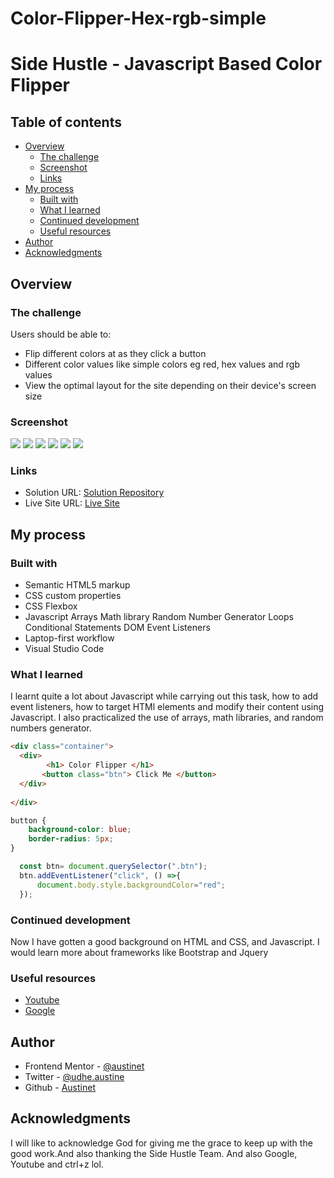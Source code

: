# Color-Flipper-Hex-rgb-simple
# Side Hustle - Javascript Based Color Flipper


## Table of contents

- [Overview](#overview)
  - [The challenge](#the-challenge)
  - [Screenshot](#screenshot)
  - [Links](#links)
- [My process](#my-process)
  - [Built with](#built-with)
  - [What I learned](#what-i-learned)
  - [Continued development](#continued-development)
  - [Useful resources](#useful-resources)
- [Author](#author)
- [Acknowledgments](#acknowledgments)


## Overview

### The challenge

Users should be able to:
- Flip different colors at as they click a button
- Different color values like simple colors eg red, hex values and rgb values
- View the optimal layout for the site depending on their device's screen size

### Screenshot

![](ScreenShots/screenshot_1.jpg)
![](ScreenShots/screenshot_2.jpg)
![](ScreenShots/screenshot_3.jpg)
![](ScreenShots/screenshot_4.jpg)
![](ScreenShots/screenshot_5.jpg)
![](ScreenShots/screenshot_6.jpg)



### Links

- Solution URL: [Solution Repository](https://github.com/Austinet/Color-Flipper-Hex-rgb-simple.git)
- Live Site URL: [Live Site](https://austinet.github.io/Color-Flipper-Hex-rgb-simple/)

## My process

### Built with

- Semantic HTML5 markup
- CSS custom properties
- CSS Flexbox
- Javascript
   Arrays
   Math library
   Random Number Generator
   Loops
   Conditional Statements
   DOM
   Event Listeners
- Laptop-first workflow
- Visual Studio Code


### What I learned

I learnt quite a lot about Javascript while carrying out this task, how to add event listeners, how to target HTMl elements and modify their content using Javascript. I also practicalized the use of arrays, math libraries, and random numbers generator.

```html
<div class="container">
  <div> 
        <h1> Color Flipper </h1>
       <button class="btn"> Click Me </button>
  </div>
  
</div>
```
```css
button {
    background-color: blue;
    border-radius: 5px;
}

```
```js
  const btn= document.querySelector(".btn");
  btn.addEventListener("click", () =>{
      document.body.style.backgroundColor="red";
  });

```
### Continued development

Now I have gotten a good background on HTML and CSS, and Javascript. I would learn more about frameworks like Bootstrap and Jquery


### Useful resources

- [ Youtube](https://www.Youtube.com) 
- [Google  ](https://www.Google.com) 

## Author

- Frontend Mentor - [@austinet](https://www.frontendmentor.io/profile/austinet)
- Twitter - [@udhe.austine](https://www.twitter.com/udhe.austine)
- Github - [Austinet](github.com/Austinet)

## Acknowledgments

I will like to acknowledge God for giving me the grace to keep up with the good work.And also thanking the Side Hustle Team. And also Google, Youtube and ctrl+z lol.
